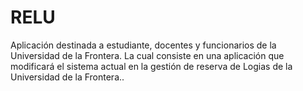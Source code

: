 # RELU
Aplicación destinada a estudiante, docentes y funcionarios de la Universidad de la Frontera. La cual consiste en una aplicación que modificará el sistema actual en la gestión de reserva de Logias de la Universidad de la Frontera..
